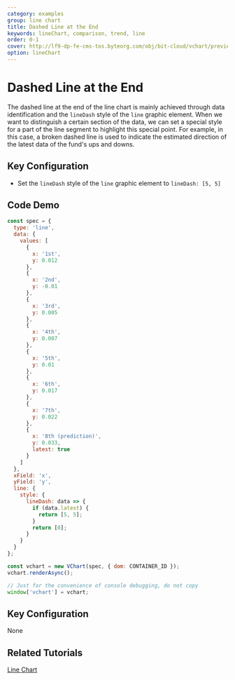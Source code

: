 ```yaml
---
category: examples
group: line chart
title: Dashed Line at the End
keywords: lineChart, comparison, trend, line
order: 0-1
cover: http://lf9-dp-fe-cms-tos.byteorg.com/obj/bit-cloud/vchart/preview/line-chart/dash-line.png
option: lineChart
---
```


# Dashed Line at the End

The dashed line at the end of the line chart is mainly achieved through data identification and the `lineDash` style of the `line` graphic element.
When we want to distinguish a certain section of the data, we can set a special style for a part of the line segment to highlight this special point.
For example, in this case, a broken dashed line is used to indicate the estimated direction of the latest data of the fund's ups and downs.

## Key Configuration

- Set the `lineDash` style of the `line` graphic element to `lineDash: [5, 5]`

## Code Demo

```javascript livedemo
const spec = {
  type: 'line',
  data: {
    values: [
      {
        x: '1st',
        y: 0.012
      },
      {
        x: '2nd',
        y: -0.01
      },
      {
        x: '3rd',
        y: 0.005
      },
      {
        x: '4th',
        y: 0.007
      },
      {
        x: '5th',
        y: 0.01
      },
      {
        x: '6th',
        y: 0.017
      },
      {
        x: '7th',
        y: 0.022
      },
      {
        x: '8th (prediction)',
        y: 0.033,
        latest: true
      }
    ]
  },
  xField: 'x',
  yField: 'y',
  line: {
    style: {
      lineDash: data => {
        if (data.latest) {
          return [5, 5];
        }
        return [0];
      }
    }
  }
};

const vchart = new VChart(spec, { dom: CONTAINER_ID });
vchart.renderAsync();

// Just for the convenience of console debugging, do not copy
window['vchart'] = vchart;
```

## Key Configuration

None

## Related Tutorials

[Line Chart](link)
